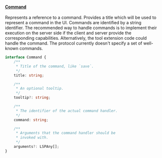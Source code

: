 #### <a href="#command" name="command" class="anchor"> Command </a>

Represents a reference to a command. Provides a title which will be used to represent a command in the UI. Commands are identified by a string identifier. The recommended way to handle commands is to implement their execution on the server side if the client and server provide the corresponding capabilities. Alternatively, the tool extension code could handle the command. The protocol currently doesn't specify a set of well-known commands.

```typescript
interface Command {
	/**
	 * Title of the command, like `save`.
	 */
	title: string;

	/**
	 * An optional tooltip.
	 */
	tooltip?: string;

	/**
	 * The identifier of the actual command handler.
	 */
	command: string;

	/**
	 * Arguments that the command handler should be
	 * invoked with.
	 */
	arguments?: LSPAny[];
}
```